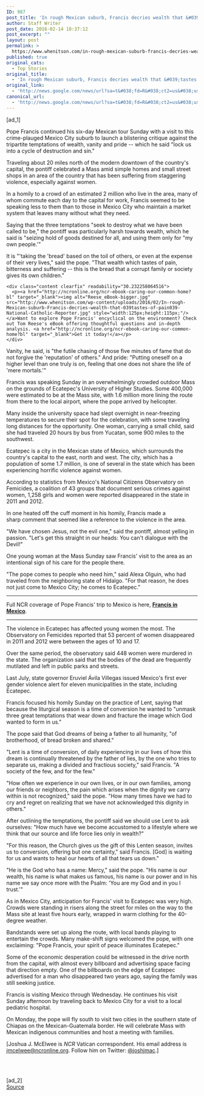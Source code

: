 ```yaml
---
ID: 987
post_title: 'In rough Mexican suburb, Francis decries wealth that &#039;tastes of pain&#039; &#8211; National Catholic Reporter'
author: Staff Writer
post_date: 2016-02-14 18:37:12
post_excerpt: ""
layout: post
permalink: >
  https://www.whenitson.com/in-rough-mexican-suburb-francis-decries-wealth-that-tastes-of-pain-national-catholic-reporter/
published: true
original_cats:
  - Top Stories
original_title:
  - 'In rough Mexican suburb, Francis decries wealth that &#039;tastes of pain&#039; - National Catholic Reporter'
original_link:
  - 'http://news.google.com/news/url?sa=t&#038;fd=R&#038;ct2=us&#038;usg=AFQjCNHXw-0hiRpUqPjvLPSiXAagmze-qw&#038;clid=c3a7d30bb8a4878e06b80cf16b898331&#038;cid=52779045089641&#038;ei=VsnAVvC2J6rvwAHGpIagDw&#038;url=http://ncronline.org/news/rough-mexican-suburb-francis-decries-wealth-tastes-pain'
canonical_url:
  - 'http://news.google.com/news/url?sa=t&#038;fd=R&#038;ct2=us&#038;usg=AFQjCNHXw-0hiRpUqPjvLPSiXAagmze-qw&#038;clid=c3a7d30bb8a4878e06b80cf16b898331&#038;cid=52779045089641&#038;ei=VsnAVvC2J6rvwAHGpIagDw&#038;url=http://ncronline.org/news/rough-mexican-suburb-francis-decries-wealth-tastes-pain'
---
```

 [ad_1]
<br><div id=""><p>Pope Francis continued his six-day Mexican tour Sunday with a visit to this crime-plauged Mexico City suburb to launch a blistering critique against the tripartite temptations of wealth, vanity and pride -- which he said "lock us into a cycle of destruction and sin."</p>

<p>Traveling about 20 miles north of the modern downtown of the country's capital, the pontiff celebrated a Mass amid simple homes and small street shops in an area of the country that has been suffering from staggering violence, especially against women.</p>

<p>In a homily to a crowd of an estimated 2 million who live in the area, many of whom commute each day to the capital for work, Francis seemed to be speaking less to them than to those in Mexico City who maintain a market system that leaves many without what they need.</p>

<p>Saying that the three temptations "seek to destroy what we have been called to be," the pontiff was particularly harsh towards wealth, which he said is "seizing hold of goods destined for all, and using them only for "my own people.'"</p>

<p>It is "'taking the 'bread' based on the toil of others, or even at the expense of their very lives," said the pope. "That wealth which tastes of pain, bitterness and suffering -- this is the bread that a corrupt family or society gives its own children."</p><div id="region-incontent"><div class="block block-block block-51 block-block-51 odd block-without-title" id="block-block-51">
  <div class="block-inner clearfix" readability="5.9548387096774">
                
    <div class="content clearfix" readability="30.232258064516">
      <p><a href="http://ncronline.org/ncr-ebook-caring-our-common-home?bl" target="_blank"><img alt="Reese_eBook-bigger.jpg" src="http://www.whenitson.com/wp-content/uploads/2016/02/In-rough-Mexican-suburb-Francis-decries-wealth-that-039tastes-of-pain039-National-Catholic-Reporter.jpg" style="width:125px;height:115px;"/></a>Want to explore Pope Francis' encyclical on the environment? Check out Tom Reese's eBook offering thoughtful questions and in-depth analysis. <a href="http://ncronline.org/ncr-ebook-caring-our-common-home?bl" target="_blank">Get it today!</a></p>
    </div>
  </div>
</div></div>

<p>Vanity, he said, is "the futile chasing of those five minutes of fame that do not forgive the 'reputation' of others." And pride: "Putting oneself on a higher level than one truly is on, feeling that one does not share the life of 'mere mortals.'"</p>

<p>Francis was speaking Sunday in an overwhelmingly crowded outdoor Mass on the grounds of Ecatepec's University of Higher Studies. Some 400,000 were estimated to be at the Mass site, with 1.6 million more lining the route from there to the local airport, where the pope arrived by helicopter.</p>

<p>Many inside the university space had slept overnight in near-freezing temperatures to secure their spot for the celebration, with some traveling long distances for the opportunity. One woman, carrying a small child, said she had traveled 20 hours by bus from Yucatan, some 900 miles to the southwest.</p>

<p>Ecatepec is a city in the Mexican state of Mexico, which surrounds the country's capital to the east, north and west. The city, which has a population of some 1.7 million, is one of several in the state which has been experiencing horrific violence against women.</p>

<p>According to statistics from Mexico's National Citizens Observatory on Femicides, a coalition of 43 groups that document serious crimes against women, 1,258 girls and women were reported disappeared in the state in 2011 and 2012.</p>

<p>In one heated off the cuff moment in his homily, Francis made a sharp comment that seemed like a reference to the violence in the area.</p>

<p>"We have chosen Jesus, not the evil one," said the pontiff, almost yelling in passion. "Let's get this straight in our heads: You can't dialogue with the Devil!"</p>

<p>One young woman at the Mass Sunday saw Francis' visit to the area as an intentional sign of his care for the people there.</p>

<p>"The pope comes to people who need him," said Alexa Olguin, who had traveled from the neighboring state of Hidalgo. "For that reason, he does not just come to Mexico City; he comes to Ecatepec."</p>

<hr/><p>Full NCR coverage of Pope Francis' trip to Mexico is here, <a href="http://ncronline.org/feature-series/francis-mexico"><strong>Francis in Mexico</strong></a>.</p>

<hr/><p>The violence in Ecatepec has affected young women the most. The Observatory on Femicides reported that 53 percent of women disappeared in 2011 and 2012 were between the ages of 10 and 17.</p>

<p>Over the same period, the observatory said 448 women were murdered in the state. The organization said that the bodies of the dead are frequently mutilated and left in public parks and streets.</p>

<p>Last July, state governor Eruviel Ávila Villegas issued Mexico's first ever gender violence alert for eleven municipalities in the state, including Ecatepec.</p>

<p>Francis focused his homily Sunday on the practice of Lent, saying that because the liturgical season is a time of conversion he wanted to "unmask three great temptations that wear down and fracture the image which God wanted to form in us."</p>

<p>The pope said that God dreams of being a father to all humanity, "of brotherhood, of bread broken and shared."</p>

<p>"Lent is a time of conversion, of daily experiencing in our lives of how this dream is continually threatened by the father of lies, by the one who tries to separate us, making a divided and fractious society," said Francis. "A society of the few, and for the few."</p>

<p>"How often we experience in our own lives, or in our own families, among our friends or neighbors, the pain which arises when the dignity we carry within is not recognized," said the pope. "How many times have we had to cry and regret on realizing that we have not acknowledged this dignity in others."</p>

<p>After outlining the temptations, the pontiff said we should use Lent to ask ourselves: "How much have we become accustomed to a lifestyle where we think that our source and life force lies only in wealth?"</p>

<p>"For this reason, the Church gives us the gift of this Lenten season, invites us to conversion, offering but one certainty," said Francis. [God] is waiting for us and wants to heal our hearts of all that tears us down."</p>

<p>"He is the God who has a name: Mercy," said the pope. "His name is our wealth, his name is what makes us famous, his name is our power and in his name we say once more with the Psalm: 'You are my God and in you I trust.'"</p>

<p>As in Mexico City, anticipation for Francis' visit to Ecatepec was very high. Crowds were standing in risers along the street for miles on the way to the Mass site at least five hours early, wrapped in warm clothing for the 40-degree weather.</p>

<p>Bandstands were set up along the route, with local bands playing to entertain the crowds. Many make-shift signs welcomed the pope, with one exclaiming: "Pope Francis, your spirit of peace illuminates Ecatepec."</p>

<p>Some of the economic desperation could be witnessed in the drive north from the capital, with almost every billboard and advertising space facing that direction empty. One of the billboards on the edge of Ecatepec advertised for a man who disappeared two years ago, saying the family was still seeking justice.</p>

<p>Francis is visiting Mexico through Wednesday. He continues his visit Sunday afternoon by traveling back to Mexico City for a visit to a local pediatric hospital.</p>

<p>On Monday, the pope will fly south to visit two cities in the southern state of Chiapas on the Mexican-Guatemala border. He will celebrate Mass with Mexican indigenous communities and host a meeting with families.</p>

<p>[Joshua J. McElwee is <em>NCR</em> Vatican correspondent. His email address is <a href="mailto:jmcelwee@ncronline.org">jmcelwee@ncronline.org</a>. Follow him on Twitter: <a href="http://www.twitter.com/joshjmac">@joshjmac</a>.]</p>

<p> </p>
  </div>
<br>[ad_2]
<br><a href="http://news.google.com/news/url?sa=t&#038;fd=R&#038;ct2=us&#038;usg=AFQjCNHXw-0hiRpUqPjvLPSiXAagmze-qw&#038;clid=c3a7d30bb8a4878e06b80cf16b898331&#038;cid=52779045089641&#038;ei=VsnAVvC2J6rvwAHGpIagDw&#038;url=http://ncronline.org/news/rough-mexican-suburb-francis-decries-wealth-tastes-pain">Source </a>